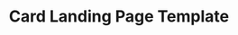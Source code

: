 ---
layout: template
categories: [templates, card-landing]
type: [sub-nav-item]
title: Card Landing Page Template
permalink: /templates/card-landing/
prototype: 
  - name: Agencies Landing Page
    link: "/prototype/agencies/"
overview: The Card Landing template is used for landing pages that utilize the card component to display a list of content. Each card links to a details page for that specific item.
description: The Card Landing template is used for landing pages that utilize the card component to display a list of content. Each card links to a details page for that specific item.

specs:
    - name: Title
      type: h1
      authored: yes
      content: 80 characters max
      searchable: yes
    - name: List item
      type: Card
      authored: yes
      content: 150 characters max
      searchable: yes
---